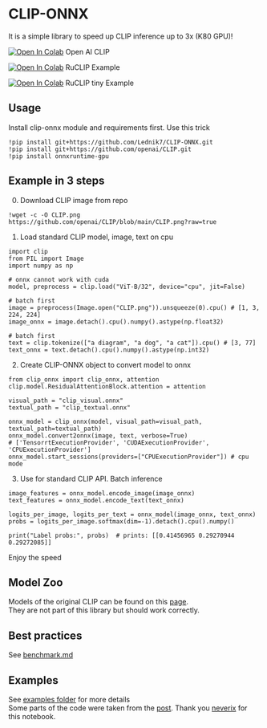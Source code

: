 # CLIP-ONNX
It is a simple library to speed up CLIP inference up to 3x (K80 GPU)!

[![Open In Colab](https://colab.research.google.com/assets/colab-badge.svg)](https://colab.research.google.com/github/Lednik7/CLIP-ONNX/blob/main/examples/readme_example.ipynb)
Open AI CLIP

[![Open In Colab](https://colab.research.google.com/assets/colab-badge.svg)](https://colab.research.google.com/github/Lednik7/CLIP-ONNX/blob/main/examples/RuCLIP_onnx_example.ipynb)
RuCLIP Example

[![Open In Colab](https://colab.research.google.com/assets/colab-badge.svg)](https://colab.research.google.com/github/Lednik7/CLIP-ONNX/blob/main/examples/ru_CLIP_tiny_onnx.ipynb)
RuCLIP tiny Example

## Usage
Install clip-onnx module and requirements first. Use this trick
```python3
!pip install git+https://github.com/Lednik7/CLIP-ONNX.git
!pip install git+https://github.com/openai/CLIP.git
!pip install onnxruntime-gpu
```
## Example in 3 steps
0. Download CLIP image from repo
```python3
!wget -c -O CLIP.png https://github.com/openai/CLIP/blob/main/CLIP.png?raw=true
```
1. Load standard CLIP model, image, text on cpu
```python3
import clip
from PIL import Image
import numpy as np

# onnx cannot work with cuda
model, preprocess = clip.load("ViT-B/32", device="cpu", jit=False)

# batch first
image = preprocess(Image.open("CLIP.png")).unsqueeze(0).cpu() # [1, 3, 224, 224]
image_onnx = image.detach().cpu().numpy().astype(np.float32)

# batch first
text = clip.tokenize(["a diagram", "a dog", "a cat"]).cpu() # [3, 77]
text_onnx = text.detach().cpu().numpy().astype(np.int32)
```
2. Create CLIP-ONNX object to convert model to onnx
```python3
from clip_onnx import clip_onnx, attention
clip.model.ResidualAttentionBlock.attention = attention

visual_path = "clip_visual.onnx"
textual_path = "clip_textual.onnx"

onnx_model = clip_onnx(model, visual_path=visual_path, textual_path=textual_path)
onnx_model.convert2onnx(image, text, verbose=True)
# ['TensorrtExecutionProvider', 'CUDAExecutionProvider', 'CPUExecutionProvider']
onnx_model.start_sessions(providers=["CPUExecutionProvider"]) # cpu mode
```
3. Use for standard CLIP API. Batch inference
```python3
image_features = onnx_model.encode_image(image_onnx)
text_features = onnx_model.encode_text(text_onnx)

logits_per_image, logits_per_text = onnx_model(image_onnx, text_onnx)
probs = logits_per_image.softmax(dim=-1).detach().cpu().numpy()

print("Label probs:", probs)  # prints: [[0.41456965 0.29270944 0.29272085]]
```
Enjoy the speed
## Model Zoo
Models of the original CLIP can be found on this [page](https://github.com/jina-ai/clip-as-service/blob/main/server/clip_server/model/clip_onnx.py).\
They are not part of this library but should work correctly.

## Best practices
See [benchmark.md](https://github.com/Lednik7/CLIP-ONNX/tree/main/benchmark.md)
## Examples
See [examples folder](https://github.com/Lednik7/CLIP-ONNX/tree/main/examples) for more details \
Some parts of the code were taken from the [post](https://twitter.com/apeoffire/status/1478493291008172038). Thank you [neverix](https://github.com/neverix) for this notebook.
